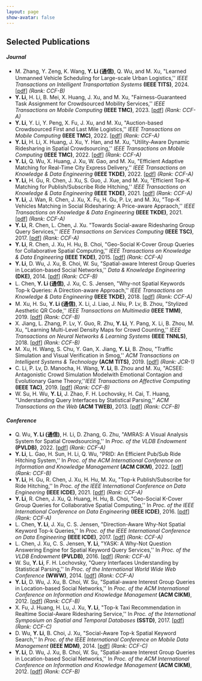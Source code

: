 ```yaml
---
layout: page
show-avatar: false
---
```

<h2 style="text-align: left;">Selected Publications</h2>

#### _Journal_ 

* M. Zhang, Y. Zeng, K. Wang, **Y. Li (通信)**, Q. Wu, and M. Xu, "Learned Unmanned Vehicle Scheduling for Large-scale Urban Logistics,'' _IEEE Transactions on Intelligent Transportation Systems_ **(IEEE TITS)**, 2024. [[pdf](https://zzudb.github.io/pages/mypublications/)] _(Rank: CCF-B)_
* **Y. Li**, H. Li, B. Mei, X. Huang, J. Xu, and M. Xu, "Fairness-Guaranteed Task Assignment for Crowdsourced Mobility Services,'' _IEEE Transactions on Mobile Computing_ **(IEEE TMC)**, 2023. [[pdf](https://zzudb.github.io/pages/mypublications/)] _(Rank: CCF-A)_
* **Y. Li**, Y. Li, Y. Peng, X. Fu, J. Xu, and M. Xu, "Auction-based Crowdsourced First and Last Mile Logistics,'' _IEEE Transactions on Mobile Computing_ **(IEEE TMC)**, 2022. [[pdf](https://zzudb.github.io/pages/mypublications/)] _(Rank: CCF-A)_
* **Y. Li**, H. Li, X. Huang, J. Xu, Y. Han, and M. Xu, "Utility-Aware Dynamic Ridesharing in Spatial Crowdsourcing,'' _IEEE Transactions on Mobile Computing_ **(IEEE TMC)**, 2022. [[pdf](https://zzudb.github.io/pages/mypublications/)] _(Rank: CCF-A)_
* **Y. Li**, Q. Wu, X. Huang, J. Xu, W. Gao, and M. Xu, "Efficient Adaptive Matching for Real-Time City Express Delivery,'' _IEEE Transactions on Knowledge & Data Engineering_ **(IEEE TKDE)**, 2022. [[pdf](https://zzudb.github.io/pages/mypublications/)] _(Rank: CCF-A)_
* **Y. Li**, H. Gu, R. Chen, J. Xu, S. Guo, J. Xue, and M. Xu, "Efficient Top-K Matching for Publish/Subscribe Ride Hitching,'' _IEEE Transactions on Knowledge & Data Engineering_ **(IEEE TKDE)**, 2021. [[pdf](https://zzudb.github.io/pages/mypublications/)] _(Rank: CCF-A)_
* **Y. Li**, J. Wan, R. Chen, J. Xu, X. Fu, H. Gu, P. Lv, and M. Xu, "Top-K Vehicles Matching in Social Ridesharing: A Price-aware Appraoch,'' _IEEE Transactions on Knowledge & Data Engineering_ **(IEEE TKDE)**, 2021. [[pdf](https://zzudb.github.io/pages/mypublications/)] _(Rank: CCF-A)_
* **Y. Li**, R. Chen, L. Chen, J. Xu. "Towards Social-aware Ridesharing Group Query Services,'' _IEEE Transactions on Services Computing_ **(IEEE TSC)**, 2017. [[pdf](https://zzudb.github.io/pages/mypublications/)] _(Rank: CCF-A)_
* **Y. Li**, R. Chen, J. Xu, H. Hu, B. Choi, "Geo-Social K-Cover Group Queries for Collaborative Spatial Computing,'' _IEEE Transactions on Knowledge & Data Engineering_ **(IEEE TKDE)**, 2015. [[pdf](https://zzudb.github.io/pages/mypublications/)] _(Rank: CCF-A)_
* **Y. Li**, D. Wu, J. Xu, B. Choi, W. Su, "Spatial-aware Interest Group Queries in Location-based Social Networks,'' _Data & Knowledge Engineering_ **(DKE)**, 2014. [[pdf](https://zzudb.github.io/pages/mypublications/)] _(Rank: CCF-B)_
* L. Chen, **Y. Li (通信)**, J. Xu, ‪C. S. Jensen, "Why-not Spatial Keywords Top-k Queries: A Direction-aware Approach,'' _IEEE Transactions on Knowledge & Data Engineering_ **(IEEE TKDE)**, 2018. [[pdf](https://zzudb.github.io/pages/mypublications/)] _(Rank: CCF-A)_
* M. Xu, H. Su, **Y. Li (通信)**, X. Li, J. Liao, J. Niu, P. Lv, B. Zhou, "Stylized Aesthetic QR Code,'' _IEEE Transactions on Multimedia_ **(IEEE TMM)**, 2019. [[pdf](https://zzudb.github.io/pages/mypublications/)] _(Rank: CCF-B)_
* X. Jiang, L. Zhang, P. Lv, Y. Guo, R. Zhu, **Y. Li**, Y. Pang, X. Li, B. Zhou, M. Xu, "Learning Multi-Level Density Maps for Crowd Counting,'' _IEEE Transactions on Neural Networks & Learning Systems_ **(IEEE TNNLS)**, 2018. [[pdf](https://zzudb.github.io/pages/mypublications/)] _(Rank: CCF-B)_
* M. Xu, H. Wang, S. Chu, Y. Gan, X. Jiang, **Y. Li**, B. Zhou, "Traffic Simulation and Visual Verification in Smog,'' _ACM Transactions on Intelligent Systems & Technology_ **(ACM TITS)**, 2019. [[pdf](https://zzudb.github.io/pages/mypublications/)] _(Rank: JCR-1)_
* C. Li, P. Lv, D. Manocha, H. Wang, **Y. Li**, B. Zhou and M. Xu, "ACSEE: Antagonistic Crowd Simulation Modelwith Emotional Contagion and Evolutionary Game Theory,''_IEEE Transactions on Affective Computing_ **(IEEE TAC)**, 2019. [[pdf](https://zzudb.github.io/pages/mypublications/)] _(Rank: CCF-B)_
* W. Su, H. Wu, **Y. Li**, J. Zhao, F. H. Lochovsky, H. Cai, T. Huang, "Understanding Query Interfaces by Statistical Parsing,'' _ACM Transactions on the Web_ **(ACM TWEB)**, 2013. [[pdf](https://zzudb.github.io/pages/mypublications/)] _(Rank: CCF-B)_
  
#### _Conference_  

* Q. Wu, **Y. Li (通信)**, H. Li, D. Zhang, G. Zhu, "AMRAS: A Visual Analysis System for Spatial Crowdsourcing,'' In _Proc. of the VLDB Endowment_ **(PVLDB)**, 2022. [[pdf](https://zzudb.github.io/pages/mypublications/)] _(Rank: CCF-A)_
* **Y. Li**, L. Gao, H. Sun, H. Li, Q. Wu, "PRID: An Efficient Pub/Sub Ride Hitching System,'' In _Proc. of the ACM International Conference on Information and Knowledge Management_ **(ACM CIKM)**, 2022. [[pdf](https://zzudb.github.io/pages/mypublications/)] _(Rank: CCF-B)_
* **Y. Li**, H. Gu, R. Chen, J. Xu, H. Hu, M. Xu, "Top-k Publish/Subscribe for Ride Hitching,'' In _Proc. of the IEEE International Conference on Data Engineering_  **(IEEE ICDE)**, 2021. [[pdf](https://zzudb.github.io/pages/mypublications/)] _(Rank: CCF-A)_
* **Y. Li**, R. Chen, J. Xu, Q. Huang, H. Hu, B. Choi, "Geo-Social K-Cover Group Queries for Collaborative Spatial Computing,'' In _Proc. of the IEEE International Conference on Data Engineering_ **(IEEE ICDE)**, 2016. [[pdf](https://zzudb.github.io/pages/mypublications/)] _(Rank: CCF-A)_
* L. Chen, **Y. Li**, J. Xu, C. S. Jensen, "Direction-Aware Why-Not Spatial Keyword Top-k Queries,'' In _Proc. of the IEEE International Conference on Data Engineering_ **(IEEE ICDE)**, 2017. [[pdf](https://zzudb.github.io/pages/mypublications/)] _(Rank: CCF-A)_
* L. Chen, J. Xu, C. S. Jensen, **Y. Li**, "YASK: A Why-Not Question Answering Engine for Spatial Keyword Query Services,'' In _Proc. of the VLDB Endowment_ **(PVLDB)**, 2016. [[pdf](https://zzudb.github.io/pages/mypublications/)] _(Rank: CCF-A)_
* W. Su, **Y. Li**, F. H. Lochovsky, "Query Interfaces Understanding by Statistical Parsing,'' In _Proc. of the International World Wide Web Conference_ **(WWW)**,  2014. [[pdf](https://zzudb.github.io/pages/mypublications/)] _(Rank: CCF-A)_
* **Y. Li**, D. Wu, J. Xu, B. Choi, W. Su, "Spatial-aware Interest Group Queries in Location-based Social Networks,'' In _Proc. of the ACM International Conference on Information and Knowledge Management_ **(ACM CIKM)**, 2012. [[pdf](https://zzudb.github.io/pages/mypublications/)] _(Rank: CCF-B)_
* X. Fu, J. Huang, H. Lu, J. Xu, **Y. Li**, "Top-k Taxi Recommendation in Realtime Social-Aware Ridesharing Service,'' In _Proc. of the International Symposium on Spatial and Temporal Databases_ **(SSTD)**, 2017. [[pdf](https://zzudb.github.io/pages/mypublications/)] _(Rank: CCF-C)_
* D. Wu, **Y. Li**, B. Choi, J. Xu, "Social-Aware Top-k Spatial Keyword Search,'' In _Proc. of the IEEE International Conference on Mobile Data Management_ **(IEEE MDM)**, 2014. [[pdf](https://zzudb.github.io/pages/mypublications/)] _(Rank: CCF-C)_
* **Y. Li**, D. Wu, J. Xu, B. Choi, W. Su, "Spatial-aware Interest Group Queries in Location-based Social Networks,'' In _Proc. of the ACM International Conference on Information and Knowledge Management_ **(ACM CIKM)**, 2012. [[pdf](https://zzudb.github.io/pages/mypublications/)] _(Rank: CCF-B)_
